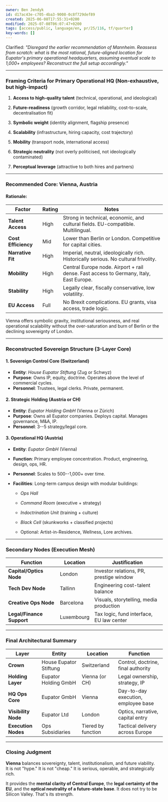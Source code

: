```yaml
---
owner: Ben Jendyk
id: d17ac43e-c705-4ba3-9008-0c8f729def89
created: 2025-06-08T17:55:31+0200
modified: 2025-07-08T06:07:47+0200
tags: [access/public, language/en, pr/25/116, tf/quarter]
key-words: []
---
```


Clarified: _"Disregard the earlier recommendation of Mannheim. Reassess from scratch: what is the most rational, future-aligned location for Eupator's primary operational headquarters, assuming eventual scale to 1,000+ employees? Reconstruct the full setup accordingly."_
* * *

### Framing Criteria for Primary Operational HQ (Non-exhaustive, but high-impact)

1. **Access to high-quality talent** (technical, operational, and ideological)

2. **Future-readiness** (growth corridor, legal reliability, cost-to-scale, decentralisation fit)

3. **Symbolic weight** (identity alignment, flagship presence)

4. **Scalability** (infrastructure, hiring capacity, cost trajectory)

5. **Mobility** (transport node, international access)

6. **Strategic neutrality** (not overly politicised, not ideologically contaminated)

7. **Perceptual leverage** (attractive to both hires and partners)
* * *

### Recommended Core: **Vienna, Austria**

#### Rationale:

| Factor | Rating | Notes | 
| ---- | ---- | ----  |
| **Talent Access** | High | Strong in technical, economic, and cultural fields. EU-compatible. Multilingual. | 
| **Cost Efficiency** | Mid | Lower than Berlin or London. Competitive for capital cities. | 
| **Narrative Fit** | High | Imperial, neutral, ideologically rich. Historically serious. No cultural frivolity. | 
| **Mobility** | High | Central Europe node. Airport + rail dense. Fast access to Germany, Italy, East Europe. | 
| **Stability** | High | Legally clear, fiscally conservative, low volatility. | 
| **EU Access** | Full | No Brexit complications. EU grants, visa access, trade logic. | 

Vienna offers symbolic gravity, institutional seriousness, and real operational scalability without the over-saturation and burn of Berlin or the declining sovereignty of London.

* * *

### Reconstructed Sovereign Structure (3-Layer Core)

#### 1. **Sovereign Control Core (Switzerland)**

- **Entity**: _House Eupator Stiftung_ (Zug or Schwyz)
- **Purpose**: Owns IP, equity, doctrine. Operates above the level of commercial cycles.
- **Personnel**: Trustees, legal clerks. Private, permanent.

#### 2. **Strategic Holding (Austria or CH)**

- **Entity**: _Eupator Holding GmbH_ (Vienna or Zürich)
- **Purpose**: Owns all Eupator companies. Deploys capital. Manages governance, M&A, IP.
- **Personnel**: 3--5 strategy/legal core.

#### 3. **Operational HQ (Austria)**

- **Entity**: _Eupator GmbH_ (Vienna)
- **Function**: Primary employee concentration. Product, engineering, design, ops, HR.
- **Personnel**: Scales to 500--1,000+ over time.
- **Facilities**: Long-term campus design with modular buildings:

    - _Ops Hall_

    - _Command Room_ (executive + strategy)

    - _Indoctrination Unit_ (training + culture)

    - _Black Cell_ (skunkworks + classified projects)

    - Optional: Artist-in-Residence, Wellness, Lore archives.
* * *

### Secondary Nodes (Execution Mesh)

| Function | Location | Justification | 
| ---- | ---- | ----  |
| **Capital/Optics Node** | London | Investor relations, PR, prestige window | 
| **Tech Dev Node** | Tallinn | Engineering cost-talent balance | 
| **Creative Ops Node** | Barcelona | Visuals, storytelling, media production | 
| **Legal/Finance Support** | Luxembourg | Tax logic, fund interface, EU law center | 
* * *

### Final Architectural Summary

| Layer | Entity | Location | Function | 
| ---- | ---- | ---- | ----  |
| **Crown** | House Eupator Stiftung | Switzerland | Control, doctrine, final authority | 
| **Holding Layer** | Eupator Holding GmbH | Vienna (or CH) | Legal ownership, strategy, IP | 
| **HQ Ops Core** | Eupator GmbH | Vienna | Day-to-day execution, employee base | 
| **Visibility Node** | Eupator Ltd | London | Optics, narrative, capital entry | 
| **Execution Nodes** | Ops Subsidiaries | Tiered by function | Tactical delivery across Europe | 
* * *

### Closing Judgment

**Vienna** balances sovereignty, talent, institutionalism, and future viability.  
It is not "hype." It is not "cheap." It is serious, operable, and strategically rich.

It provides the **mental clarity of Central Europe**, the **legal certainty of the EU**, and the **optical neutrality of a future-state base**. It does not try to be Silicon Valley. That's its strength. 